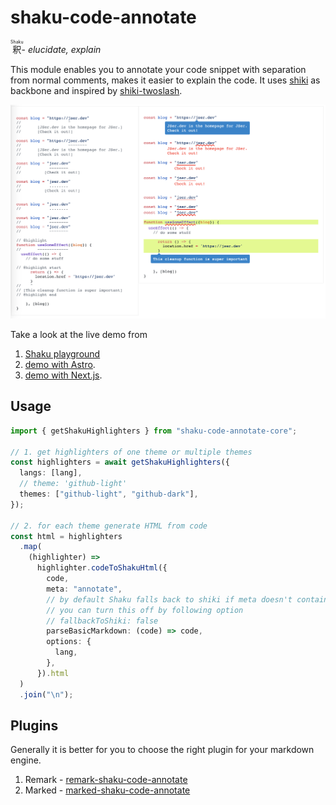# shaku-code-annotate

<ruby>釈<rp>(<rp><rt>Shaku</rt><rp>)<rp></ruby>- _elucidate, explain_

This module enables you to annotate your code snippet with separation from normal comments,
makes it easier to explain the code. It uses [shiki](https://github.com/shikijs/shiki) as backbone and inspired by [shiki-twoslash](https://shikijs.github.io/twoslash/).

![](./docs/static/shaku-code-annotate-screenshot.png)

Take a look at the live demo from

1. [Shaku playground](https://shaku-web.vercel.app)
2. [demo with Astro](https://stackblitz.com/edit/github-yunziv?file=src%2Fcontent%2Fblog%2Fshaku.mdx).
3. [demo with Next.js](https://stackblitz.com/edit/github-hrpoqm-zfq1kt?file=pages%2Findex.mdx).

## Usage

```ts
import { getShakuHighlighters } from "shaku-code-annotate-core";

// 1. get highlighters of one theme or multiple themes
const highlighters = await getShakuHighlighters({
  langs: [lang],
  // theme: 'github-light'
  themes: ["github-light", "github-dark"],
});

// 2. for each theme generate HTML from code
const html = highlighters
  .map(
    (highlighter) =>
      highlighter.codeToShakuHtml({
        code,
        meta: "annotate",
        // by default Shaku falls back to shiki if meta doesn't contain "annotate"
        // you can turn this off by following option
        // fallbackToShiki: false
        parseBasicMarkdown: (code) => code,
        options: {
          lang,
        },
      }).html
  )
  .join("\n");
```

## Plugins

Generally it is better for you to choose the right plugin for your markdown engine.

1. Remark - [remark-shaku-code-annotate](../remark-shaku-code-annotate/)
2. Marked - [marked-shaku-code-annotate](../marked-shaku-code-annotate/)
